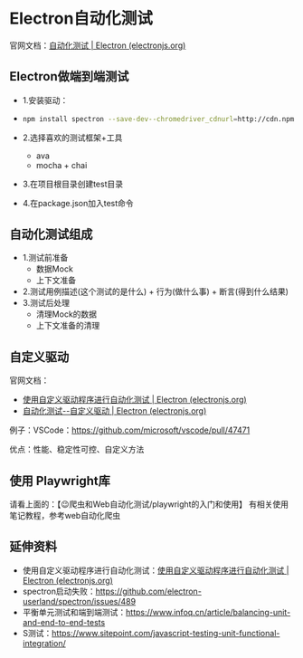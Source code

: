 # Electron自动化测试

官网文档：[自动化测试 | Electron (electronjs.org)](https://www.electronjs.org/zh/docs/latest/tutorial/automated-testing)

## Electron做端到端测试

- 1.安装驱动：

- ```bash
  npm install spectron --save-dev--chromedriver_cdnurl=http://cdn.npm.taobao.org/dist/chromedriver
  ```

- 2.选择喜欢的测试框架+工具

  - ava
  - mocha + chai

- 3.在项目根目录创建test目录

- 4.在package.json加入test命令

## 自动化测试组成

- 1.测试前准备
  - 数据Mock
  - 上下文准备
- 2.测试用例描述(这个测试的是什么) + 行为(做什么事) + 断言(得到什么结果)
- 3.测试后处理
  - 清理Mock的数据
  - 上下文准备的清理

## 自定义驱动

官网文档：

- [使用自定义驱动程序进行自动化测试 | Electron (electronjs.org)](https://www.electronjs.org/zh/docs/latest/tutorial/automated-testing-with-a-custom-driver)
- [自动化测试--自定义驱动 | Electron (electronjs.org)](https://www.electronjs.org/zh/docs/latest/tutorial/automated-testing#使用自定义测试驱动)

例子：VSCode：<https://github.com/microsoft/vscode/pull/47471>

优点：性能、稳定性可控、自定义方法

## 使用 Playwright库

请看上面的：【😉爬虫和Web自动化测试/playwright的入门和使用】  有相关使用笔记教程，参考web自动化爬虫

## 延伸资料

- 使用自定义驱动程序进行自动化测试：[使用自定义驱动程序进行自动化测试 | Electron (electronjs.org)](https://www.electronjs.org/zh/docs/latest/tutorial/automated-testing-with-a-custom-driver)
- spectron启动失败：<https://github.com/electron-userland/spectron/issues/489>
- 平衡单元测试和端到端测试：<https://www.infoq.cn/article/balancing-unit-and-end-to-end-tests>
- S测试：<https://www.sitepoint.com/javascript-testing-unit-functional-integration/>
